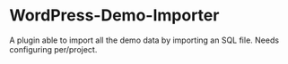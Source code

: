 WordPress-Demo-Importer
=======================

A plugin able to import all the demo data by importing an SQL file. Needs configuring per/project.
